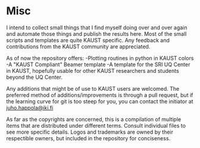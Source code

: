 Misc
====

I intend to collect small things that I find myself doing over and over again
and automate those things and publish the results here. Most of the 
small scripts and templates are quite KAUST specific. Any feedback
and contributions from the KAUST community are appreciated.

As of now the repository offers:
-Plotting routines in python in KAUST colors
-A "KAUST Compliant" Beamer template
-A template for the SRI UQ Center in KAUST, hopefully usable
for other KAUST researchers and students beyond the UQ Center.

Any additions that might be of use to KAUST users are welcomed.
The preferred method of additions/improvements is through a pull request,
but if the learning curve for git is too steep for you, you can contact
the initiator at juho.happola@iki.fi

As far as the copyrights are concerned, this is a compilation
of multiple items that are distributed under different terms.
Consult individual files to see more specific details.
Logos and trademarks are owned by their respectible owners,
but included in the repository for conciseness.






